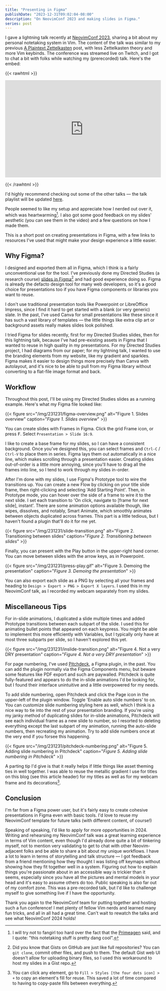 ```yaml
---
title: "Presenting in Figma"
publishDate: "2023-12-31T09:02:04-08:00"
description: "On NeovimConf 2023 and making slides in Figma."
series: post
---
```


I gave a lightning talk recently at [NeovimConf 2023](https://neovimconf.live/), sharing a bit about my personal notetaking system in Vim. The content of the talk was similar to my previous [A Plaintext Zettelkasten](https://kewbi.sh/blog/posts/210815/) post, with less Zettelkasten theory and more Vim keybinds. The conference was streamed live on Twitch, and I got to chat a bit with folks while watching my (prerecorded) talk. Here's the embed:

{{< rawhtml >}}

<div style="display: flex; justify-content: center; margin-bottom: 1em">
	<iframe width="560" height="315" src="https://www.youtube.com/embed/1a6AEJxH_Dk?si=KuoX7d_z8oiCxX96" title="YouTube video player" frameborder="0" allow="accelerometer; autoplay; clipboard-write; encrypted-media; gyroscope; picture-in-picture; web-share" allowfullscreen></iframe>
</div>

{{< /rawhtml >}}

I'd highly recommend checking out some of the other talks — the talk playlist will be updated [here](https://www.youtube.com/playlist?list=PLhlaLyAlbLlr-usEauWLPy4O2ggAvZuKl).

People seemed to like my setup and appreciate how I nerded out over it, which was heartwarming[^1]. I also got some good feedback on my slides' aesthetic (you can see them in the video) and a few questions on how I made them.

This is a short post on creating presentations in Figma, with a few links to resources I've used that might make your design experience a little easier.

## Why Figma?

I designed and exported them all in Figma, which I think is a fairly unconventional use for the tool. I've previously done my Directed Studies (a research course) [slides in Figma](https://gist.github.com/kewbish/fcf9f3e4b919a3cb1fa3c889611ce9e2)[^2] and had good experience doing so. Figma is already the defacto design tool for many web developers, so it's a good choice for presentations too if you have Figma components or libraries you want to reuse.

I don't use traditional presentation tools like Powerpoint or LibreOffice Impress, since I find it hard to get started with a blank (or very generic) slate. In the past, I've used Canva for small presentations like these since it has such a vast library of templates — the little things like extra clip art or background assets really makes slides look polished.

I tried Figma for slides recently, first for my Directed Studies slides, then for this lightning talk, because I've had pre-existing assets in Figma that I wanted to reuse in high quality in my presentations. For my Directed Studies project, I had diagrams from our paper; for my lightning talk, I wanted to use the branding elements from my website, like my gradient and sparkles. Figma makes it easier to design things more precisely than Canva with autolayout, and it's nice to be able to pull from my Figma library without converting to a flat-file image format and back.

## Workflow

Throughout this post, I'll be using my Directed Studies slides as a running example. Here's what my Figma file looked like:

{{< figure src="/img/231231/figma-overview.png" alt="Figure 1. Slides overview" caption="*Figure 1. Slides overview*" >}}

You can create slides with Frames in Figma. Click the grid Frame icon, or press <kbd>F</kbd>. Select `Presentation > Slide 16:9`.

I like to create a base frame for my slides, so I can have a consistent background. Once you've designed this, you can select frames and `Ctrl-C` / `Ctrl-V` to place them in series. Figma lays them out automatically in a nice line, which makes scrolling through a presentation easier. Creating slides out-of-order is a little more annoying, since you'll have to drag all the frames into line, so I tend to work through my slides in-order.

After I'm done with my slides, I use Figma's Prototype tool to wire the transitions up. You can create a new Flow by clicking on your title slide frame, then right-clicking and selecting 'Add Starting Point'. Then, in Prototype mode, you can hover over the side of a frame to wire it to the next slide. I set each transition to 'On click, navigate to [frame for next slide], instant'. There are some animation options available though, like wipes, dissolves, and notably, Smart Animate, which smoothly animates between objects duplicated across frames. This part is a little tedious, but I haven't found a plugin that'll do it for me yet.

{{< figure src="/img/231231/slide-transition.png" alt="Figure 2. Transitioning between slides" caption="*Figure 2. Transitioning between slides*" >}}

Finally, you can present with the Play button in the upper-right hand corner. You can move between slides with the arrow keys, as in Powerpoint.

{{< figure src="/img/231231/press-play.gif" alt="Figure 3. Demoing the presentation" caption="*Figure 3. Demoing the presentation*" >}}

You can also export each slide as a PNG by selecting all your frames and heading to `Design > Export > PNG > Export X layers`. I used this in my NeovimConf talk, as I recorded my webcam separately from my slides.

## Miscellaneous Tips

For in-slide animations, I duplicated a slide multiple times and added Prototype transitions between each subpart of the slide. I used this for animating bullet points that appeared on each keypress. You might be able to implement this more efficiently with Variables, but I typically only have at most three subparts per slide, so I haven't explored this yet.

{{< figure src="/img/231231/inslide-transition.png" alt="Figure 4. Not a very DRY presentation" caption="*Figure 4. Not a very DRY presentation*" >}}

For page numbering, I've used [Pitchdeck](https://www.hypermatic.com/pitchdeck/), a Figma plugin, in the past. You can add the plugin normally via the Figma Components menu, but beware some features like PDF export and such are paywalled. Pitchdeck is quite fully-featured and appears to do the in-slide animations I'd be looking for, but I found their interface unintuitive and a little overpowered for my needs.

To add slide numbering, open Pitchdeck and click the Page icon in the upper-left of the plugin window. Toggle 'Enable auto slide numbers' to on. You can customize slide numbering styling here as well, which I think is a nice way to tie into the rest of your presentation branding. If you're using my janky method of duplicating slides for in-slide animations, Pitchdeck will see each individual frame as a new slide to number, so I resorted to deleting everything except the last subpart of my animation, running the auto-slide numbers, then recreating my animation. Try to add slide numbers once at the very end if you forsee this happening.

{{< figure src="/img/231231/pitchdeck-numbering.png" alt="Figure 5. Adding slide numbering in Pitchdeck" caption="*Figure 5. Adding slide numbering in Pitchdeck*" >}}

A parting tip I'd give is that it really helps if little things like asset theming ties in well together. I was able to reuse the metallic gradient I use for titles on this blog (see this article header) for my titles as well as for my webcam frame and its decorations[^3].

## Conclusion

I'm far from a Figma power user, but it's fairly easy to create cohesive presentations in Figma even with basic tools. I'd love to reuse my NeovimConf template for future talks (with different content, of course!)

Speaking of speaking, I'd like to apply for more opportunities in 2024. Writing and rehearsing my NeovimConf talk was a great learning experience in terms of Vim content, even though I'd already done quite a bit of tinkering myself, not to mention very validating to get to chat with other Neovim-adjacent folks and be able to share a bit about my unique workflows. I have a lot to learn in terms of storytelling and talk structure — I got feedback from a friend mentioning how they thought I was listing off keymaps without showing how they fit together well in a system. Figuring out how to explain things you're passionate about in an accessible way is trickier than it seems, especially since you have all the pictures and mental models in your head and it's easy to assume others do too. Public speaking is also far out of my comfort zone. This was a pre-recorded talk, but I'd like to challenge myself to give something live if I have the opportunity.

Thank you again to the NeovimConf team for putting together and hosting such a fun conference! I met plenty of fellow Vim nerds and learned many fun tricks, and all in all had a great time. Can't wait to rewatch the talks and see what NeovimConf 2024 holds!

[^1]: I will try not to fangirl too hard over the fact that the [Primeagen](https://www.youtube.com/c/theprimeagen) said, and I quote: "this notetaking stuff is pretty dang cool".
[^2]: Did you know that Gists on GitHub are just like full repositories? You can `git clone`, commit other files, and push to them. The default Gist web UI doesn't allow for uploading binary files, so I used this workaround to host my slides in a Gist repo.
[^3]: You can click any element, go to `Fill > Styles [the four dots icon] > +` to copy an element's fill for reuse. This saved a lot of time compared to having to copy-paste fills between everything.

